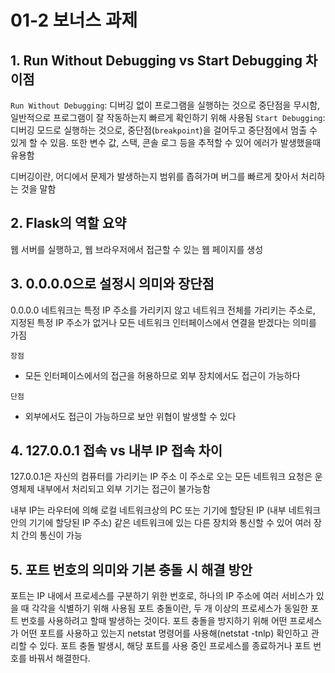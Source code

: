 # 01-2 보너스 과제

## 1. Run Without Debugging vs Start Debugging 차이점
`Run Without Debugging`: 디버깅 없이 프로그램을 실행하는 것으로 중단점을 무시함, 일반적으로 프로그램이 잘 작동하는지 빠르게 확인하기 위해 사용됨
`Start Debugging`: 디버깅 모드로 실행하는 것으로, 중단점(`breakpoint`)을 걸어두고 중단점에서 멈출 수 있게 할 수 있음. 또한 변수 값, 스택, 콘솔 로그 등을 추적할 수 있어 에러가 발생했을때 유용함

디버깅이란, 어디에서 문제가 발생하는지 범위를 좁혀가며 버그를 빠르게 찾아서 처리하는 것을 말함


## 2. Flask의 역할 요약
웹 서버를 실행하고, 웹 브라우저에서 접근할 수 있는 웹 페이지를 생성


## 3. 0.0.0.0으로 설정시 의미와 장단점
0.0.0.0 네트워크는 특정 IP 주소를 가리키지 않고 네트워크 전체를 가리키는 주소로, 지정된 특정 IP 주소가 없거나 모든 네트워크 인터페이스에서 연결을 받겠다는 의미를 가짐

`장점`
- 모든 인터페이스에서의 접근을 허용하므로 외부 장치에서도 접근이 가능하다

`단점`
- 외부에서도 접근이 가능하므로 보안 위협이 발생할 수 있다


## 4. 127.0.0.1 접속 vs 내부 IP 접속 차이
127.0.0.1은 자신의 컴퓨터를 가리키는 IP 주소
이 주소로 오는 모든 네트워크 요청은 운영체제 내부에서 처리되고 외부 기기는 접근이 불가능함

내부 IP는 라우터에 의해 로컬 네트워크상의 PC 또는 기기에 할당된 IP (내부 네트워크 안의 기기에 할당된 IP 주소)
같은 네트워크에 있는 다른 장치와 통신할 수 있어 여러 장치 간의 통신이 가능

## 5. 포트 번호의 의미와 기본 충돌 시 해결 방안
포트는 IP 내에서 프로세스를 구분하기 위한 번호로, 하나의 IP 주소에 여러 서비스가 있을 때 각각을 식별하기 위해 사용됨
포트 충돌이란, 두 개 이상의 프로세스가 동일한 포트 번호를 사용하려고 할때 발생하는 것이다.
포트 충돌을 방지하기 위해 어떤 프로세스가 어떤 포트를 사용하고 있는지 netstat 명령어를 사용해(netstat -tnlp) 확인하고 관리할 수 있다.
포트 충돌 발생시, 해당 포트를 사용 중인 프로세스를 종료하거나 포트 번호를 바꿔서 해결한다.

